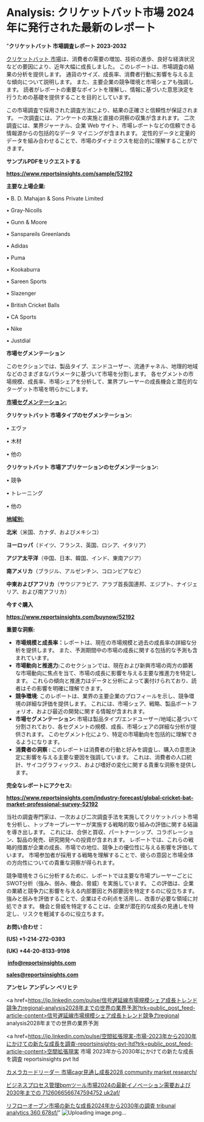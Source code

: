 # Analysis: クリケットバット市場 2024 年に発行された最新のレポート

"<strong>クリケットバット 市場調査レポート 2023-2032</strong>

<a href=https://www.reportsinsights.com/sample/52192>クリケットバット 市場</a>は、消費者の需要の増加、技術の進歩、良好な経済状況などの要因により、近年大幅に成長しました。 このレポートは、市場調査の結果の分析を提供します。 通貨のサイズ、成長率、消費者行動に影響を与える主な傾向について説明します。 また、主要企業の競争環境と市場シェアも強調します。 読者がレポートの重要なポイントを理解し、情報に基づいた意思決定を行うための基礎を提供することを目的としています。

この市場調査で採用された調査方法により、結果の正確さと信頼性が保証されます。 一次調査には、アンケートの実施と直接の洞察の収集が含まれます。 二次調査には、業界ジャーナル、企業 Web サイト、市場レポートなどの信頼できる情報源からの包括的なデータ マイニングが含まれます。 定性的データと定量的データを組み合わせることで、市場のダイナミクスを総合的に理解することができます。

<strong><b>サンプルPDFをリクエストする</b></strong>

<a href=https://www.reportsinsights.com/sample/52192><strong><u>https://www.reportsinsights.com/sample/52192</u></strong></a>

<strong>主要な上場企業:</strong>

• B. D. Mahajan & Sons Private Limited

• Gray-Nicolls

• Gunn & Moore

• Sanspareils Greenlands

• Adidas

• Puma

• Kookaburra

• Sareen Sports

• Slazenger

• British Cricket Balls

• CA Sports

• Nike

• Justdial

<strong>市場セグメンテーション</strong>

このセクションでは、製品タイプ、エンドユーザー、流通チャネル、地理的地域などのさまざまなパラメータに基づいて市場を分割します。 各セグメントの市場規模、成長率、市場シェアを分析して、業界プレーヤーの成長機会と潜在的なターゲット市場を明らかにします。

<strong><u>市場セグメンテーション</u></strong><strong><u>:</u></strong>

<strong>クリケットバット 市場タイプのセグメンテーション:</strong>

• エヴァ

• 木材

• 他の

<strong>クリケットバット 市場アプリケーションのセグメンテーション:</strong>

• 競争

• トレーニング

• 他の

<strong><u>地域別</u></strong><strong><u>:</u></strong>

<strong>北米</strong>（米国、カナダ、およびメキシコ）

<strong>ヨーロッパ</strong>（ドイツ、フランス、英国、ロシア、イタリア）

<strong>アジア太平洋</strong>（中国、日本、韓国、インド、東南アジア）

<strong>南アメリカ</strong>（ブラジル、アルゼンチン、コロンビアなど）

<strong>中東およびアフリカ</strong>（サウジアラビア、アラブ首長国連邦、エジプト、ナイジェリア、および南アフリカ）

<strong>今すぐ購入</strong>

<a href=https://www.reportsinsights.com/buynow/52192><strong><u>https://www.reportsinsights.com/buynow/52192</u></strong></a>

<strong>重要な洞察:</strong>
<ul>
  <li><strong>市場規模と成長率：</strong>レポートは、現在の市場規模と過去の成長率の詳細な分析を提供します。 また、予測期間中の市場の成長に関する包括的な予測も含まれています。</li>
  <li><strong>市場動向と推進力:</strong>このセクションでは、現在および新興市場の両方の顕著な市場動向に焦点を当て、市場の成長に影響を与える主要な推進力を特定します。 これらの傾向と推進力はデータと分析によって裏付けられており、読者はその影響を明確に理解できます。</li>
  <li><strong>競争環境</strong>: このレポートは、業界の主要企業のプロフィールを示し、競争環境の詳細な評価を提供します。 これには、市場シェア、戦略、製品ポートフォリオ、および最近の開発に関する情報が含まれます。</li>
  <li><strong>市場セグメンテーション: </strong>市場は製品タイプ/エンドユーザー/地域に基づいて分割されており、各セグメントの規模、成長、市場シェアの詳細な分析が提供されます。 このセグメント化により、特定の市場動向を包括的に理解できるようになります。</li>
  <li><strong>消費者の洞察 : </strong>このレポートは消費者の行動と好みを調査し、購入の意思決定に影響を与える主要な要因を強調しています。 これは、消費者の人口統計、サイコグラフィックス、および嗜好の変化に関する貴重な洞察を提供します。</li>
</ul>
<strong>完全なレポートにアクセス:</strong>

<a href=https://www.reportsinsights.com/industry-forecast/global-cricket-bat-market-professional-survey-52192><strong><u><b>https://www.reportsinsights.com/industry-forecast/global-cricket-bat-market-professional-survey-52192</b></u></strong></a>

当社の調査専門家は、一次および二次調査手法を実施してクリケットバット市場を分析し、トップキープレーヤーが実施する戦略的取り組みの評価に関する結論を導き出します。 これには、合併と買収、パートナーシップ、コラボレーション、製品の発売、研究開発への投資が含まれます。 レポートでは、これらの戦略的措置が企業の成長、市場での地位、競争上の優位性に与える影響を評価しています。 市場参加者が採用する戦略を理解することで、彼らの意図と市場全体の方向性についての貴重な洞察が得られます。

競争環境をさらに分析するために、レポートでは主要な市場プレーヤーごとにSWOT分析（強み、弱み、機会、脅威）を実施しています。 この評価は、企業の業績と競争力に影響を与える内部要因と外部要因を特定するのに役立ちます。 強みと弱みを評価することで、企業はその利点を活用し、改善が必要な領域に対処できます。 機会と脅威を特定することは、企業が潜在的な成長の見通しを特定し、リスクを軽減するのに役立ちます。

<strong>お問い合わせ：</strong>

<strong>(US) +1-214-272-0393</strong>

<strong>(UK) +44-20-8133-9198</strong>

<strong> </strong><a href=info@reportsinsights.com><strong><u>info@reportsinsights.com</u></strong></a>

<a href=sales@reportsinsights.com><strong><u>sales@reportsinsights.com</u></strong></a>

<strong>アンセレ アンデレン ベリヒテ</strong>

<a href=https://jp.linkedin.com/pulse/信号遅延線市場規模シェア成長トレンド競争力regional-analysis2028年までの世界の業界予測?trk=public_post_feed-article-content>信号遅延線市場規模シェア成長トレンド競争力regional analysis2028年までの世界の業界予測</a>

<a href=https://jp.linkedin.com/pulse/空間拡張現実-市場-2023年から2030年にかけての新たな成長を調査-reportsinsights-pvt-ltd?trk=public_post_feed-article-content>空間拡張現実 市場 2023年から2030年にかけての新たな成長を調査 reportsinsights pvt ltd</a>

<a href=https://www.linkedin.com/pulse/カメラカードリーダー-市場cagr見通し成長2028-community-market-research/>カメラカードリーダー 市場cagr見通し成長2028 community market research/</a>

<a href=https://www.linkedin.com/pulse/ビジネスプロセス管理bpmツール市場2024の最新イノベーション需要および2030年までの-7126066566747594752-uk2af/>ビジネスプロセス管理bpmツール市場2024の最新イノベーション需要および2030年までの 7126066566747594752 uk2af/</a>

<a href=https://www.linkedin.com/pulse/リフローオーブン市場の新たな成長2024年から2030年の調査-tribunal-analytics-360-678sf/>リフローオーブン市場の新たな成長2024年から2030年の調査 tribunal analytics 360 678sf/</a>"
![Uploading image.png…]()
